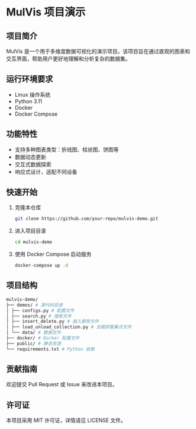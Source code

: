 # MulVis 项目演示

## 项目简介
MulVis 是一个用于多维度数据可视化的演示项目。该项目旨在通过直观的图表和交互界面，帮助用户更好地理解和分析复杂的数据集。

## 运行环境要求
- Linux 操作系统
- Python 3.11
- Docker
- Docker Compose

## 功能特性
- 支持多种图表类型：折线图、柱状图、饼图等
- 数据动态更新
- 交互式数据探索
- 响应式设计，适配不同设备

## 快速开始
1. 克隆本仓库
   ```bash
   git clone https://github.com/your-repo/mulvis-demo.git
   ```
2. 进入项目目录
   ```bash
   cd mulvis-demo
   ```
3. 使用 Docker Compose 启动服务
   ```bash
   docker-compose up -d
   ```

## 项目结构

```bash
mulvis-demo/
├── demos/ # 源代码目录
│ ├── configs.py # 配置文件
│ ├── search.py # 搜索文件
│ ├── insert_delete.py # 插入删除文件
│ ├── load_unload_collection.py # 加载卸载集合文件
│ └── data/ # 数据文件
├── docker/ # Docker 配置文件
├── public/ # 静态资源
└── requirements.txt # Python 依赖
```

## 贡献指南
欢迎提交 Pull Request 或 Issue 来改进本项目。

## 许可证
本项目采用 MIT 许可证，详情请见 LICENSE 文件。
